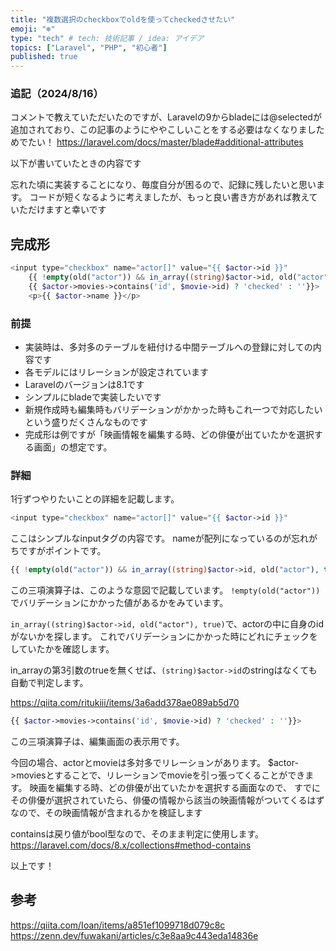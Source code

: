```yaml
---
title: "複数選択のcheckboxでoldを使ってcheckedさせたい"
emoji: "❄️"
type: "tech" # tech: 技術記事 / idea: アイデア
topics: ["Laravel", "PHP", "初心者"]
published: true
---
```


### 追記（2024/8/16）
コメントで教えていただいたのですが、Laravelの9からbladeには@selectedが追加されており、この記事のようにややこしいことをする必要はなくなりました
めでたい！
https://laravel.com/docs/master/blade#additional-attributes

以下が書いていたときの内容です

忘れた頃に実装することになり、毎度自分が困るので、記録に残したいと思います。
コードが短くなるように考えましたが、もっと良い書き方があれば教えていただけますと幸いです

## 完成形
```php
<input type="checkbox" name="actor[]" value="{{ $actor->id }}"
	{{ !empty(old("actor")) && in_array((string)$actor->id, old("actor"), true) ? 'checked' : ''}}
	{{ $actor->movies->contains('id', $movie->id) ? 'checked' : ''}}>
	<p>{{ $actor->name }}</p>
```

### 前提
* 実装時は、多対多のテーブルを紐付ける中間テーブルへの登録に対しての内容です
* 各モデルにはリレーションが設定されています
* Laravelのバージョンは8.1です
* シンプルにbladeで実装したいです
* 新規作成時も編集時もバリデーションがかかった時もこれ一つで対応したいという盛りだくさんなものです
* 完成形は例ですが「映画情報を編集する時、どの俳優が出ていたかを選択する画面」の想定です。

### 詳細
1行ずつやりたいことの詳細を記載します。

```php
<input type="checkbox" name="actor[]" value="{{ $actor->id }}"
```
ここはシンプルなinputタグの内容です。
nameが配列になっているのが忘れがちですがポイントです。

```php
{{ !empty(old("actor")) && in_array((string)$actor->id, old("actor"), true) ? 'checked' : ''}}
```
この三項演算子は、このような意図で記載しています。
`!empty(old("actor"))`でバリデーションにかかった値があるかをみています。

`in_array((string)$actor->id, old("actor"), true)`で、actorの中に自身のidがないかを探します。
これでバリデーションにかかった時にどれにチェックをしていたかを確認します。

in_arrayの第3引数のtrueを無くせば、`(string)$actor->id`のstringはなくても自動で判定します。

https://qiita.com/ritukiii/items/3a6add378ae089ab5d70

```php
{{ $actor->movies->contains('id', $movie->id) ? 'checked' : ''}}>
```
この三項演算子は、編集画面の表示用です。

今回の場合、actorとmovieは多対多でリレーションがあります。
$actor->moviesとすることで、リレーションでmovieを引っ張ってくることができます。
映画を編集する時、どの俳優が出ていたかを選択する画面なので、
すでにその俳優が選択されていたら、俳優の情報から該当の映画情報がついてくるはずなので、その映画情報が含まれるかを検証します

containsは戻り値がbool型なので、そのまま判定に使用します。
https://laravel.com/docs/8.x/collections#method-contains

以上です！

## 参考
https://qiita.com/Ioan/items/a851ef1099718d079c8c
https://zenn.dev/fuwakani/articles/c3e8aa9c443eda14836e



